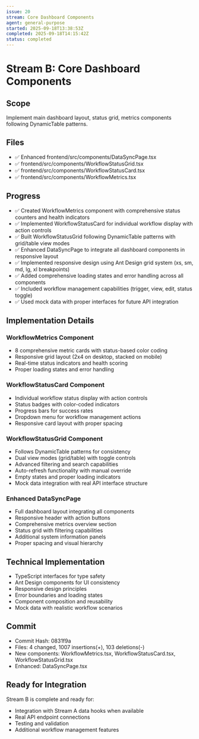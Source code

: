 ```yaml
---
issue: 20
stream: Core Dashboard Components
agent: general-purpose
started: 2025-09-18T13:38:53Z
completed: 2025-09-18T14:15:42Z
status: completed
---
```


# Stream B: Core Dashboard Components

## Scope
Implement main dashboard layout, status grid, metrics components following DynamicTable patterns.

## Files
- ✅ Enhanced frontend/src/components/DataSyncPage.tsx
- ✅ frontend/src/components/WorkflowStatusGrid.tsx
- ✅ frontend/src/components/WorkflowStatusCard.tsx
- ✅ frontend/src/components/WorkflowMetrics.tsx

## Progress
- ✅ Created WorkflowMetrics component with comprehensive status counters and health indicators
- ✅ Implemented WorkflowStatusCard for individual workflow display with action controls
- ✅ Built WorkflowStatusGrid following DynamicTable patterns with grid/table view modes
- ✅ Enhanced DataSyncPage to integrate all dashboard components in responsive layout
- ✅ Implemented responsive design using Ant Design grid system (xs, sm, md, lg, xl breakpoints)
- ✅ Added comprehensive loading states and error handling across all components
- ✅ Included workflow management capabilities (trigger, view, edit, status toggle)
- ✅ Used mock data with proper interfaces for future API integration

## Implementation Details

### WorkflowMetrics Component
- 8 comprehensive metric cards with status-based color coding
- Responsive grid layout (2x4 on desktop, stacked on mobile)
- Real-time status indicators and health scoring
- Proper loading states and error handling

### WorkflowStatusCard Component
- Individual workflow status display with action controls
- Status badges with color-coded indicators
- Progress bars for success rates
- Dropdown menu for workflow management actions
- Responsive card layout with proper spacing

### WorkflowStatusGrid Component
- Follows DynamicTable patterns for consistency
- Dual view modes (grid/table) with toggle controls
- Advanced filtering and search capabilities
- Auto-refresh functionality with manual override
- Empty states and proper loading indicators
- Mock data integration with real API interface structure

### Enhanced DataSyncPage
- Full dashboard layout integrating all components
- Responsive header with action buttons
- Comprehensive metrics overview section
- Status grid with filtering capabilities
- Additional system information panels
- Proper spacing and visual hierarchy

## Technical Implementation
- TypeScript interfaces for type safety
- Ant Design components for UI consistency
- Responsive design principles
- Error boundaries and loading states
- Component composition and reusability
- Mock data with realistic workflow scenarios

## Commit
- Commit Hash: 0831f9a
- Files: 4 changed, 1007 insertions(+), 103 deletions(-)
- New components: WorkflowMetrics.tsx, WorkflowStatusCard.tsx, WorkflowStatusGrid.tsx
- Enhanced: DataSyncPage.tsx

## Ready for Integration
Stream B is complete and ready for:
- Integration with Stream A data hooks when available
- Real API endpoint connections
- Testing and validation
- Additional workflow management features